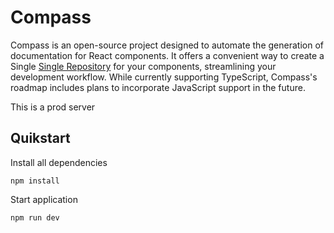 # Compass
Compass is an open-source project designed to automate the generation of documentation for React components. It offers a convenient way to create a Single [Single Repository](https://www.accenture.com/us-en/blogs/software-engineering-blog/how-to-choose-between-mono-repo-and-poly-repo) for your components, streamlining your development workflow. While currently supporting TypeScript, Compass's roadmap includes plans to incorporate JavaScript support in the future.

This is a prod server

## Quikstart
Install all dependencies

    npm install 

Start application

    npm run dev
